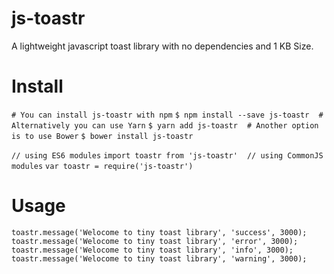 # js-toastr

A lightweight javascript toast library with no dependencies and 1 KB Size.

# Install
`# You can install js-toastr with npm`
`$ npm install --save js-toastr`
` `
`# Alternatively you can use Yarn`
`$ yarn add js-toastr`
` `
`# Another option is to use Bower`
`$ bower install js-toastr`


`// using ES6 modules`
`import toastr from 'js-toastr'`
` `
`// using CommonJS modules`
`var toastr = require('js-toastr')`


# Usage

`toastr.message('Welocome to tiny toast library', 'success', 3000);`
`toastr.message('Welocome to tiny toast library', 'error', 3000);`
`toastr.message('Welocome to tiny toast library', 'info', 3000);`
`toastr.message('Welocome to tiny toast library', 'warning', 3000);`
